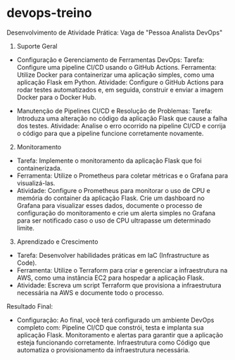 # devops-treino

Desenvolvimento de Atividade Prática: Vaga de "Pessoa Analista DevOps"

1. Suporte Geral
- Configuração e Gerenciamento de Ferramentas DevOps:
  Tarefa: Configure uma pipeline CI/CD usando o GitHub Actions.
  Ferramenta: Utilize Docker para containerizar uma aplicação simples, como uma aplicação Flask em Python.
  Atividade: Configure o GitHub Actions para rodar testes automatizados e, em seguida, construir e enviar a imagem Docker para o Docker Hub.

- Manutenção de Pipelines CI/CD e Resolução de Problemas:
  Tarefa: Introduza uma alteração no código da aplicação Flask que cause a falha dos testes.
  Atividade: Analise o erro ocorrido na pipeline CI/CD e corrija o código para que a pipeline funcione corretamente novamente.

2. Monitoramento
- Tarefa: Implemente o monitoramento da aplicação Flask que foi containerizada.
- Ferramenta: Utilize o Prometheus para coletar métricas e o Grafana para visualizá-las.
- Atividade: Configure o Prometheus para monitorar o uso de CPU e memória do container da aplicação Flask. Crie um dashboard no Grafana para visualizar esses dados, documente o processo de configuração do monitoramento e crie um alerta simples no Grafana para ser notificado caso o uso de CPU ultrapasse um determinado limite.
 

3. Aprendizado e Crescimento
- Tarefa: Desenvolver habilidades práticas em IaC (Infrastructure as Code).
- Ferramenta: Utilize o Terraform para criar e gerenciar a infraestrutura na AWS, como uma instância EC2 para hospedar a aplicação Flask.
- Atividade: Escreva um script Terraform que provisiona a infraestrutura necessária na AWS e documente todo o processo.

Resultado Final:
- Configuração: Ao final, você terá configurado um ambiente DevOps completo com:
  Pipeline CI/CD que constrói, testa e implanta sua aplicação Flask.
  Monitoramento e alertas para garantir que a aplicação esteja funcionando corretamente.
  Infraestrutura como Código que automatiza o provisionamento da infraestrutura necessária.


